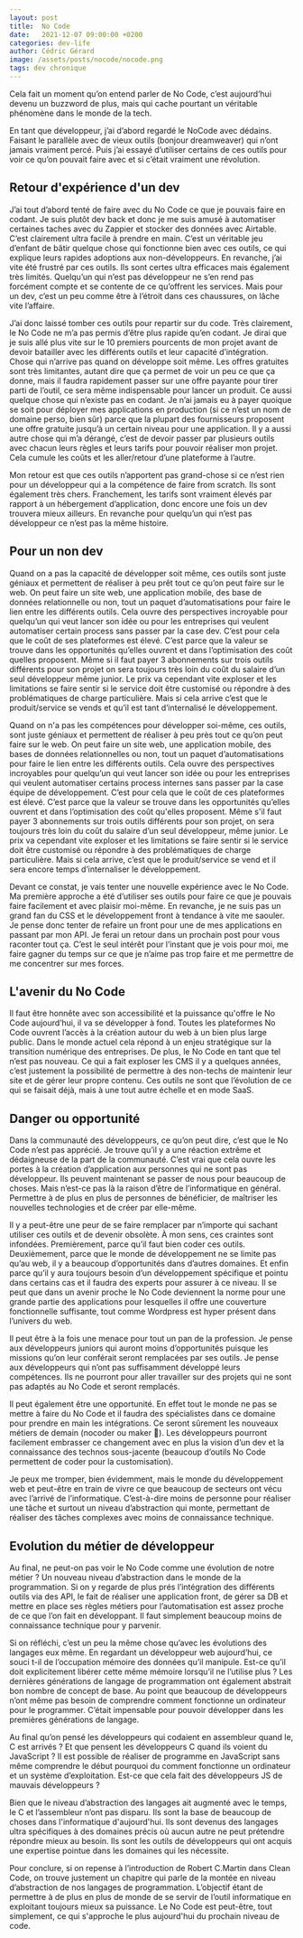 ```yaml
---
layout: post
title:  No Code
date:   2021-12-07 09:00:00 +0200
categories: dev-life
author: Cédric Gérard
image: /assets/posts/nocode/nocode.png
tags: dev chronique
---
```


Cela fait un moment qu’on entend parler de No Code, c’est aujourd’hui devenu un buzzword de plus, mais qui cache pourtant un véritable phénomène dans le monde de la tech.

En tant que développeur, j’ai d’abord regardé le NoCode avec dédains. Faisant le parallèle avec de vieux outils (bonjour dreamweaver) qui n’ont jamais vraiment percé. Puis j’ai essayé d’utiliser certains de ces outils pour voir ce qu’on pouvait faire avec et si c’était vraiment une révolution.

## Retour d'expérience d'un dev

J’ai tout d’abord tenté de faire avec du No Code ce que je pouvais faire en codant. Je suis plutôt dev back et donc je me suis amusé à automatiser certaines taches avec du Zappier et stocker des données avec Airtable. C’est clairement ultra facile à prendre en main. C’est un véritable jeu d’enfant de bâtir quelque chose qui fonctionne bien avec ces outils, ce qui explique leurs rapides adoptions aux non-développeurs. En revanche, j’ai vite été frustré par ces outils. Ils sont certes ultra efficaces mais également très limités. Quelqu’un qui n’est pas développeur ne s’en rend pas forcément compte et se contente de ce qu’offrent les services. Mais pour un dev, c’est un peu comme être à l’étroit dans ces chaussures, on lâche vite l’affaire.

J’ai donc laissé tomber ces outils pour repartir sur du code. Très clairement, le No Code ne m’a pas permis d’être plus rapide qu’en codant. Je dirai que je suis allé plus vite sur le 10 premiers pourcents de mon projet avant de devoir batailler avec les différents outils et leur capacité d’intégration. Chose qui n’arrive pas quand on développe soit même. Les offres gratuites sont très limitantes, autant dire que ça permet de voir un peu ce que ça donne, mais il faudra rapidement passer sur une offre payante pour tirer parti de l’outil, ce sera même indispensable pour lancer un produit. Ce aussi quelque chose qui n’existe pas en codant. Je n’ai jamais eu à payer quoique se soit pour déployer mes applications en production (si ce n’est un nom de domaine perso, bien sûr) parce que la plupart des fournisseurs proposent une offre gratuite jusqu’à un certain niveau pour une application. Il y a aussi autre chose qui m’a dérangé, c’est de devoir passer par plusieurs outils avec chacun leurs règles et leurs tarifs pour pouvoir réaliser mon projet. Cela cumule les coûts et les aller/retour d’une plateforme à l’autre.

Mon retour est que ces outils n’apportent pas grand-chose si ce n’est rien pour un développeur qui a la compétence de faire from scratch. Ils sont également très chers. Franchement, les tarifs sont vraiment élevés par rapport à un hébergement d’application, donc encore une fois un dev trouvera mieux ailleurs. En revanche pour quelqu’un qui n’est pas développeur ce n’est pas la même histoire.

## Pour un non dev

Quand on a pas la capacité de développer soit même, ces outils sont juste géniaux et permettent de réaliser à peu prêt tout ce qu’on peut faire sur le web. On peut faire un site web, une application mobile, des base de données relationnelle ou non, tout un paquet d’automatisations pour faire le lien entre les différents outils. Cela ouvre des perspectives incroyable pour quelqu’un qui veut lancer son idée ou pour les entreprises qui veulent automatiser certain process sans passer par la case dev. C’est pour cela que le coût de ses plateformes est élevé. C’est parce que la valeur se trouve dans les opportunités qu’elles ouvrent et dans l’optimisation des coût quelles proposent. Même si il faut payer 3 abonnements sur trois outils différents pour son projet on sera toujours très loin du coût du salaire d’un seul développeur même junior. Le prix va cependant vite exploser et les limitations se faire sentir si le service doit être customisé ou répondre à des problématiques de charge particulière. Mais si cela arrive c’est que le produit/service se vends et qu’il est tant d’internalisé le développement.

Quand on n'a pas les compétences pour développer soi-même, ces outils, sont juste géniaux et permettent de réaliser à peu près tout ce qu’on peut faire sur le web. On peut faire un site web, une application mobile, des bases de données relationnelles ou non, tout un paquet d’automatisations pour faire le lien entre les différents outils. Cela ouvre des perspectives incroyables pour quelqu’un qui veut lancer son idée ou pour les entreprises qui veulent automatiser certains process internes sans passer par la case équipe de développement. C’est pour cela que le coût de ces plateformes est élevé. C’est parce que la valeur se trouve dans les opportunités qu’elles ouvrent et dans l’optimisation des coût qu'elles proposent. Même s'il faut payer 3 abonnements sur trois outils différents pour son projet, on sera toujours très loin du coût du salaire d’un seul développeur, même junior. Le prix va cependant vite exploser et les limitations se faire sentir si le service doit être customisé ou répondre à des problématiques de charge particulière. Mais si cela arrive, c’est que le produit/service se vend et il sera encore temps d’internaliser le développement.

Devant ce constat, je vais tenter une nouvelle expérience avec le No Code. Ma première approche a été d’utiliser ses outils pour faire ce que je pouvais faire facilement et avec plaisir moi-même. En revanche, je ne suis pas un grand fan du CSS et le développement front à tendance à vite me saouler. Je pense donc tenter de refaire un front pour une de mes applications en passant par mon API. Je ferai un retour dans un prochain post pour vous raconter tout ça. C’est le seul intérêt pour l’instant que je vois pour moi, me faire gagner du temps sur ce que je n’aime pas trop faire et me permettre de me concentrer sur mes forces.

## L'avenir du No Code

Il faut être honnête avec son accessibilité et la puissance qu'offre le No Code aujourd’hui, il va se développer à fond. Toutes les plateformes No Code ouvrent l’accès à la création autour du web à un bien plus large public. Dans le monde actuel cela répond à un enjeu stratégique sur la transition numérique des entreprises. De plus, le No Code en tant que tel n’est pas nouveau. Ce qui a fait exploser les CMS il y a quelques années, c’est justement la possibilité de permettre à des non-techs de maintenir leur site et de gérer leur propre contenu. Ces outils ne sont que l’évolution de ce qui se faisait déjà, mais à une tout autre échelle et en mode SaaS.

## Danger ou opportunité

Dans la communauté des développeurs, ce qu’on peut dire, c’est que le No Code n’est pas apprécié. Je trouve qu’il y a une réaction extrême et dédaigneuse de la part de la communauté. C’est vrai que cela ouvre les portes à la création d’application aux personnes qui ne sont pas développeur. Ils peuvent maintenant se passer de nous pour beaucoup de choses. Mais n’est-ce pas là la raison d’être de l’informatique en général. Permettre à de plus en plus de personnes de bénéficier, de maîtriser les nouvelles technologies et de créer par elle-même.

Il y a peut-être une peur de se faire remplacer par n’importe qui sachant utiliser ces outils et de devenir obsolète. À mon sens, ces craintes sont infondées. Premièrement, parce qu’il faut bien coder ces outils. Deuxièmement, parce que le monde de développement ne se limite pas qu’au web, il y a beaucoup d’opportunités dans d’autres domaines. Et enfin parce qu’il y aura toujours besoin d’un développement spécifique et pointu dans certains cas et il faudra des experts pour assurer à ce niveau. Il se peut que dans un avenir proche le No Code deviennent la norme pour une grande partie des applications pour lesquelles il offre une couverture fonctionnelle suffisante, tout comme Wordpress est hyper présent dans l’univers du web.

Il peut être à la fois une menace pour tout un pan de la profession. Je pense aux développeurs juniors qui auront moins d’opportunités puisque les missions qu’on leur conférait seront remplacées par ses outils. Je pense aux développeurs qui n’ont pas suffisamment développé leurs compétences. Ils ne pourront pour aller travailler sur des projets qui ne sont pas adaptés au No Code et seront remplacés.

Il peut également être une opportunité. En effet tout le monde ne pas se mettre à faire du No Code et il faudra des spécialistes dans ce domaine pour prendre en main les intégrations. Ce seront sûrement les nouveaux métiers de demain (nocoder ou maker 🤔). Les développeurs pourront facilement embrasser ce changement avec en plus la vision d’un dev et la connaissance des technos sous-jacente (beaucoup d’outils No Code permettent de coder pour la customisation). 

Je peux me tromper, bien évidemment, mais le monde du développement web et peut-être en train de vivre ce que beaucoup de secteurs ont vécu avec l’arrivé de l’informatique. C’est-à-dire moins de personne pour réaliser une tâche et surtout un niveau d’abstraction qui monte, permettant de réaliser des tâches complexes avec moins de connaissance technique.

## Evolution du métier de développeur

Au final, ne peut-on pas voir le No Code comme une évolution de notre métier ? Un nouveau niveau d’abstraction dans le monde de la programmation. Si on y regarde de plus prés l’intégration des différents outils via des API, le fait de réaliser une application front, de gérer sa DB et mettre en place ses règles métiers pour l’automatisation est assez proche de ce que l’on fait en développant. Il faut simplement beaucoup moins de connaissance technique pour y parvenir.

Si on réfléchi, c’est un peu la même chose qu’avec les évolutions des langages eux même. En regardant un développeur web aujourd’hui, ce souci t-il de l’occupation mémoire des données qu’il manipule. Est-ce qu’il doit explicitement libérer cette même mémoire lorsqu’il ne l’utilise plus ? Les dernières générations de langage de programmation ont également abstrait bon nombre de concept de base. Au point que beaucoup de développeurs n’ont même pas besoin de comprendre comment fonctionne un ordinateur pour le programmer. C’était impensable pour pouvoir développer dans les premières générations de langage.

Au final qu’on pensé les développeurs qui codaient en assembleur quand le, C est arrivés ? Et que pensent les développeurs C quand ils voient du JavaScript ? Il est possible de réaliser de programme en JavaScript sans même comprendre le début pourquoi du comment fonctionne un ordinateur et un système d’exploitation. Est-ce que cela fait des développeurs JS de mauvais développeurs ?

Bien que le niveau d’abstraction des langages ait augmenté avec le temps, le C et l’assembleur n’ont pas disparu. Ils sont la base de beaucoup de choses dans l'informatique d'aujourd'hui. Ils sont devenus des langages ultra spécifiques à des domaines précis où aucun autre ne peut prétendre répondre mieux au besoin. Ils sont les outils de développeurs qui ont acquis une expertise pointue dans les domaines qui les nécessite.

Pour conclure, si on repense à l’introduction de Robert C.Martin dans Clean Code, on trouve justement un chapitre qui parle de la montée en niveau d’abstraction de nos langages de programmation. L’objectif étant de permettre à de plus en plus de monde de se servir de l’outil informatique en exploitant toujours mieux sa puissance. Le No Code est peut-être, tout simplement, ce qui s'approche le plus aujourd'hui du prochain niveau de code.